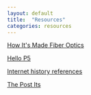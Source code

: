 ```yaml
---
layout: default
title:  "Resources"
categories: resources
---
```


[How It's Made Fiber Optics](https://www.youtube.com/watch?v=u1DRrAhQJtM)

[Hello P5](http://hello.p5js.org/)

[Internet history references](worrydream.com/refs/)

[The Post Its](https://dl.dropboxusercontent.com/u/1108171/Photo%20Jul%2026%2C%2015%3A06%3A52.jpg)